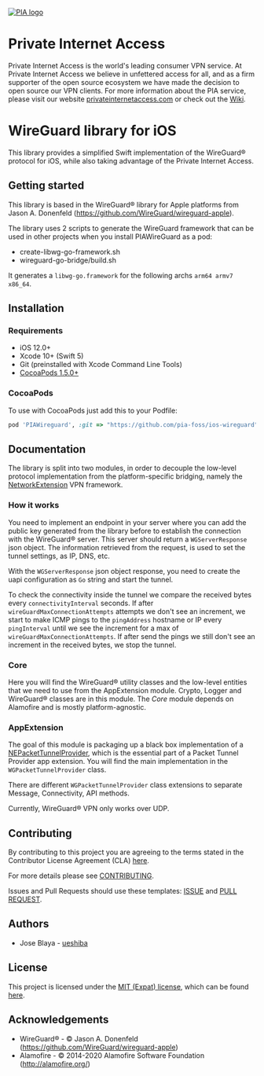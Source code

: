 [![PIA logo][pia-image]][pia-url]

# Private Internet Access

Private Internet Access is the world's leading consumer VPN service. At Private Internet Access we believe in unfettered access for all, and as a firm supporter of the open source ecosystem we have made the decision to open source our VPN clients. For more information about the PIA service, please visit our website [privateinternetaccess.com][pia-url] or check out the [Wiki][pia-wiki].

# WireGuard library for iOS

This library provides a simplified Swift implementation of the WireGuard® protocol for iOS, while also taking advantage of the Private Internet Access.

## Getting started

This library is based in the WireGuard® library for Apple platforms from Jason A. Donenfeld (https://github.com/WireGuard/wireguard-apple).

The library uses 2 scripts to generate the WireGuard framework that can be used in other projects when you install PIAWireGuard as a pod:

- create-libwg-go-framework.sh
- wireguard-go-bridge/build.sh

It generates a `libwg-go.framework` for the following archs `arm64 armv7 x86_64`.

## Installation

### Requirements

- iOS 12.0+
- Xcode 10+ (Swift 5)
- Git (preinstalled with Xcode Command Line Tools)
- [CocoaPods 1.5.0+][dep-cocoapods]

### CocoaPods

To use with CocoaPods just add this to your Podfile:

```ruby
pod 'PIAWireguard', :git => "https://github.com/pia-foss/ios-wireguard"
```
    
## Documentation

The library is split into two modules, in order to decouple the low-level protocol implementation from the platform-specific bridging, namely the [NetworkExtension][ne-home] VPN framework.

### How it works

You need to implement an endpoint in your server where you can add the public key generated from the library before to establish the connection with the WireGuard® server. This server should return a `WGServerResponse` json object. The information retrieved from the request, is used to set the tunnel settings, as IP, DNS, etc. 

With the `WGServerResponse` json object response, you need to create the uapi configuration as `Go` string and start the tunnel.

To check the connectivity inside the tunnel we compare the received bytes every `connectivityInterval` seconds. If after `wireGuardMaxConnectionAttempts` attempts we don't see an increment, we start to make ICMP pings to the `pingAddress` hostname or IP every `pingInterval` until we see the increment for a max of `wireGuardMaxConnectionAttempts`. If after send the pings we still don't see an increment in the received bytes, we stop the tunnel.

### Core

Here you will find the WireGuard® utility classes and the low-level entities that we need to use from the AppExtension module. Crypto, Logger and WireGuard® classes are in this module. The *Core* module depends on Alamofire and is mostly platform-agnostic.

### AppExtension

The goal of this module is packaging up a black box implementation of a [NEPacketTunnelProvider][ne-ptp], which is the essential part of a Packet Tunnel Provider app extension. You will find the main implementation in the `WGPacketTunnelProvider` class.

There are different `WGPacketTunnelProvider` class extensions to separate Message, Connectivity, API methods. 

Currently, WireGuard® VPN only works over UDP.

## Contributing

By contributing to this project you are agreeing to the terms stated in the Contributor License Agreement (CLA) [here](/CLA.rst).

For more details please see [CONTRIBUTING](/CONTRIBUTING.md).

Issues and Pull Requests should use these templates: [ISSUE](/.github/ISSUE_TEMPLATE.md) and [PULL REQUEST](/.github/PULL_REQUEST_TEMPLATE.md).

## Authors

- Jose Blaya - [ueshiba](https://github.com/ueshiba)

## License

This project is licensed under the [MIT (Expat) license](https://choosealicense.com/licenses/mit/), which can be found [here](/LICENSE).

## Acknowledgements

- WireGuard® - © Jason A. Donenfeld (https://github.com/WireGuard/wireguard-apple)
- Alamofire - © 2014-2020 Alamofire Software Foundation (http://alamofire.org/)

[pia-image]: https://www.privateinternetaccess.com/assets/PIALogo2x-0d1e1094ac909ea4c93df06e2da3db4ee8a73d8b2770f0f7d768a8603c62a82f.png
[pia-url]: https://www.privateinternetaccess.com/
[pia-wiki]: https://en.wikipedia.org/wiki/Private_Internet_Access

[dep-cocoapods]: https://guides.cocoapods.org/using/getting-started.html

[ne-home]: https://developer.apple.com/documentation/networkextension
[ne-ptp]: https://developer.apple.com/documentation/networkextension/nepackettunnelprovider
